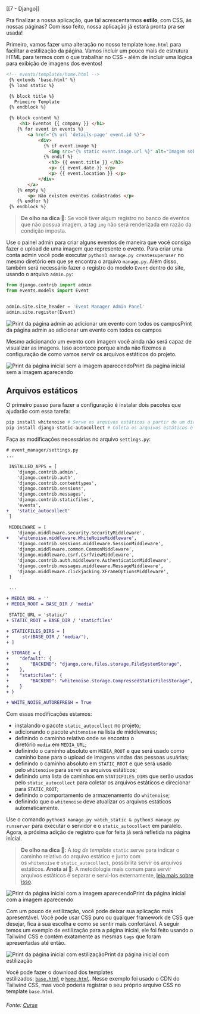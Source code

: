 [[7 - Django]]

Pra finalizar a nossa aplicação, que tal acrescentarmos **estilo**, com CSS, às nossas páginas? Com isso feito, nossa aplicação já estará pronta pra ser usada!

Primeiro, vamos fazer uma alteração no nosso template `home.html` para facilitar a estilização da página. Vamos incluir um pouco mais de estrutura HTML para termos com o que trabalhar no CSS - além de incluir uma lógica para exibição de imagens dos eventos!

```html
<!-- events/templates/home.html -->
 {% extends 'base.html' %}
 {% load static %}

 {% block title %}
   Primeiro Template
 {% endblock %}

 {% block content %}
     <h1> Eventos {{ company }} </h1>
    {% for event in events %}
        <a href="{% url 'details-page' event.id %}"> 
            <div>
              {% if event.image %}
                <img src="{% static event.image.url %}" alt="Imagem sobre o evento" height="50">
              {% endif %}
                <h3> {{ event.title }} </h3>
                <p> {{ event.date }} </p>
                <p> {{ event.location }} </p>
            </div>
        </a>
    {% empty %}
        <p> Não existem eventos cadastrados </p>
    {% endfor %}
 {% endblock %}
```

> **De olho na dica 👀:** Se você tiver algum registro no banco de eventos que não possua imagem, a tag `img` não será renderizada em razão da condição imposta.

Use o painel admin para criar alguns eventos de maneira que você consiga fazer o upload de uma imagem que represente o evento. Para criar uma conta admin você pode executar `python3 manage.py createsuperuser` no mesmo diretório em que se encontra o arquivo `manage.py`. Além disso, também será necessário fazer o registro do modelo `Event` dentro do site, usando o arquivo `admin.py`:

```python
from django.contrib import admin
from events.models import Event


admin.site.site_header = 'Event Manager Admin Panel'
admin.site.register(Event)
```

![Print da página admin ao adicionar um evento com todos os campos](https://content-assets.betrybe.com/prod/7a8e2922-211b-4e1d-95a6-9264f9651ef0-Print%20da%20p%C3%A1gina%20admin%20ao%20adicionar%20um%20evento%20com%20todos%20os%20campos.png)Print da página admin ao adicionar um evento com todos os campos

Mesmo adicionando um evento com imagem você ainda não será capaz de visualizar as imagens. Isso acontece porque ainda não fizemos a configuração de como vamos servir os arquivos estáticos do projeto.

![Print da página inicial sem a imagem aparecendo](https://content-assets.betrybe.com/prod/7a8e2922-211b-4e1d-95a6-9264f9651ef0-Print%20da%20p%C3%A1gina%20inicial%20sem%20a%20imagem%20aparecendo.png)Print da página inicial sem a imagem aparecendo

## Arquivos estáticos

O primeiro passo para fazer a configuração é instalar dois pacotes que ajudarão com essa tarefa:

```bash
pip install whitenoise # Serve os arquivos estáticos a partir de um diretório
pip install django-static-autocollect # Coleta os arquivos estáticos e os coloca em um diretório
```

Faça as modificações necessárias no arquivo `settings.py`:

```diff
# event_manager/settings.py
...

 INSTALLED_APPS = [
    'django.contrib.admin',
    'django.contrib.auth',
    'django.contrib.contenttypes',
    'django.contrib.sessions',
    'django.contrib.messages',
    'django.contrib.staticfiles',
    'events',
+   'static_autocollect'
 ]

 MIDDLEWARE = [
    'django.middleware.security.SecurityMiddleware',
+   'whitenoise.middleware.WhiteNoiseMiddleware',
    'django.contrib.sessions.middleware.SessionMiddleware',
    'django.middleware.common.CommonMiddleware',
    'django.middleware.csrf.CsrfViewMiddleware',
    'django.contrib.auth.middleware.AuthenticationMiddleware',
    'django.contrib.messages.middleware.MessageMiddleware',
    'django.middleware.clickjacking.XFrameOptionsMiddleware',
 ]

 ...

+ MEDIA_URL = ''
+ MEDIA_ROOT = BASE_DIR / 'media'

 STATIC_URL = 'static/'
+ STATIC_ROOT = BASE_DIR / 'staticfiles'

+ STATICFILES_DIRS = [
+     str(BASE_DIR / 'media/'),
+ ]

+ STORAGE = {
+    "default": {
+        "BACKEND": "django.core.files.storage.FileSystemStorage",
+    },
+    "staticfiles": {
+        "BACKEND": "whitenoise.storage.CompressedStaticFilesStorage",
+    }
+ }

+ WHITE_NOISE_AUTOREFRESH = True
```

Com essas modificações estamos:

- instalando o pacote `static_autocollect` no projeto;
- adicionando o pacote `whitenoise` na lista de middlewares;
- definindo o caminho relativo onde se encontra o diretório `media` em `MEDIA_URL`;
- definindo o caminho absoluto em `MEDIA_ROOT` e que será usado como caminho base para o upload de imagens vindas das pessoas usuárias;
- definindo o caminho absoluto em `STATIC_ROOT` e que será usado pelo `whitenoise` para servir os arquivos estáticos;
- definindo uma lista de caminhos em `STATICFILES_DIRS` que serão usados pelo `static_autocollect` para coletar os arquivos estáticos e direcionar para `STATIC_ROOT`;
- definindo o comportamento de armazenamento do `whitenoise`;
- definindo que o `whitenoise` deve atualizar os arquivos estáticos automaticamente.

Use o comando `python3 manage.py watch_static & python3 manage.py runserver` para executar o servidor e o `static_autocollect` em paralelo. Agora, a próxima adição de registro que for feita já será refletida na página inicial.

> **De olho na dica 👀:** A _tag de template_ `static` serve para indicar o caminho relativo do arquivo estático e junto com os `whitenoise` e `static_autocollect`, possibilita servir os arquivos estáticos. **Anota aí 📝:** A metodologia mais comum para servir arquivos estáticos é separar e servi-los externamente, [leia mais sobre isso](https://whitenoise.readthedocs.io/en/latest/django.html#use-a-content-delivery-network).

![Print da página inicial com a imagem aparecendo](https://content-assets.betrybe.com/prod/7a8e2922-211b-4e1d-95a6-9264f9651ef0-Print%20da%20p%C3%A1gina%20inicial%20com%20a%20imagem%20aparecendo.png)Print da página inicial com a imagem aparecendo

Com um pouco de estilização, você pode deixar sua aplicação mais apresentável. Você pode usar CSS puro ou qualquer framework de CSS que desejar, fica à sua escolha e como se sentir mais confortável. A seguir temos um exemplo de estilização para a página inicial, ele foi feito usando o Tailwind CSS e contém exatamente as mesmas `tags` que foram apresentadas até então.

![Print da página inicial com estilização](https://content-assets.betrybe.com/prod/7a8e2922-211b-4e1d-95a6-9264f9651ef0-Print%20da%20p%C3%A1gina%20inicial%20com%20estiliza%C3%A7%C3%A3o.png)Print da página inicial com estilização

Você pode fazer o download dos templates estilizados: [`base.html`](https://lms-assets.betrybe.com/lms/base.html) e [`home.html`](https://lms-assets.betrybe.com/lms/home.html). Nesse exemplo foi usado o CDN do Tailwind CSS, mas você poderia registrar o seu próprio arquivo CSS no template `base.html`.


###### Fonte: [Curse](https://app.betrybe.com/learn/course/5e938f69-6e32-43b3-9685-c936530fd326/module/3d93d491-e3ed-409f-bdb6-3a5dcd11f8d2/section/d6669182-df2d-4db1-a5c3-ee927fee22d7/day/a3e9b6ef-54ea-486d-a979-a6444e788bc0/lesson/e6826307-9406-432a-873c-448375ef2b3a)
